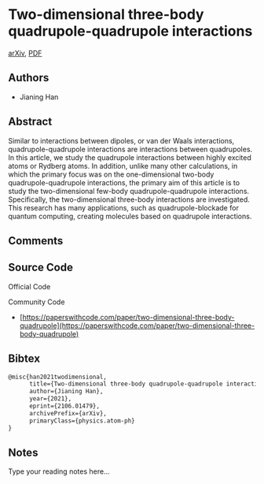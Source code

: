 
# Two-dimensional three-body quadrupole-quadrupole interactions

[arXiv](https://arxiv.org/abs/2106.01479), [PDF](https://arxiv.org/pdf/2106.01479.pdf)

## Authors

- Jianing Han

## Abstract

Similar to interactions between dipoles, or van der Waals interactions, quadrupole-quadrupole interactions are interactions between quadrupoles. In this article, we study the quadrupole interactions between highly excited atoms or Rydberg atoms. In addition, unlike many other calculations, in which the primary focus was on the one-dimensional two-body quadrupole-quadrupole interactions, the primary aim of this article is to study the two-dimensional few-body quadrupole-quadrupole interactions. Specifically, the two-dimensional three-body interactions are investigated. This research has many applications, such as quadrupole-blockade for quantum computing, creating molecules based on quadrupole interactions.

## Comments



## Source Code

Official Code



Community Code

- [https://paperswithcode.com/paper/two-dimensional-three-body-quadrupole](https://paperswithcode.com/paper/two-dimensional-three-body-quadrupole)

## Bibtex

```tex
@misc{han2021twodimensional,
      title={Two-dimensional three-body quadrupole-quadrupole interactions}, 
      author={Jianing Han},
      year={2021},
      eprint={2106.01479},
      archivePrefix={arXiv},
      primaryClass={physics.atom-ph}
}
```

## Notes

Type your reading notes here...

